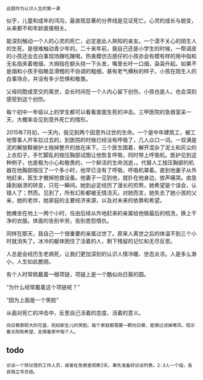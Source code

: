 ```
此题作为认识人生的第一课
```

似乎，儿童和成年的鸿沟，最直观显著的分界线是见证死亡。心灵的成长与蜕变，从来都不和年龄直接相关。

能深刻触动一个人的心灵的死亡，必定是此人熟知的亲友。一个漠不关心的陌生人的生死，是很难触动青少年的。二十来年前，我自己还是小学生的时候，一帮调皮的小孩还会去白事现场蹭吃蹭喝，热衷模仿古惑仔的小孩亦会有模有样的用中指和无名指夹着根烟，大拇指在额头挠一下头发，嘴里长吁一口烟，袅袅升起。如果不是烟和小孩手指略显滑稽的不协调的粗细，甚有老气横秋的样子。小孩在陌生人的白事场合，并没有多少恐惧和敬畏。

父母同胞或至交的离世，会长时间在一个人内心留下创伤，小孩也是人，也会深刻感受到这个创伤。

每个初中一年级以上的学生都可以看看直面生死的冲击。三甲医院的急救室呆一天，大概率会见到意外死亡的情形。

2015年7月初，一天内，我见到两个因意外过世的生命。一个是中年建筑工，被工地管事人开车拉过去的，到医院的时候已经没有呼吸了，几人众口一词。一双满是泥的解放鞋被护士拖掉整齐的放在床下。三个医生围着，解开混杂了泥土和灰尘的上衣扣子，手忙脚乱的按压胸部试图让他恢复呼吸，同时带上呼吸机。医护见到这种例子，也是极为小心和敬畏的，一个鲜活的生命消逝，。代替人工按压胸部的机器在他胸部按压了一个多小时，他早已没有了呼吸，呼吸机罩着。直到他妻子从外地赶来，医生才撤掉抢救设备。他妻子一见到他，就扑在他身边，放声痛哭。由急躁到崩溃的转变，只在一瞬间。她到必定经历了漫长的煎熬，她希望是个误会，认错人了；然而，见到了，所有幻影都被无情浇灭。对她而言，她失去了她小孩的父亲，她的老伴，她家庭的主要经济来源，以及对未来的依靠和希望。

她瘫坐在地上一两个小时，任由后续从外地赶来的亲属给他做最后的梳洗，换上干净的衣服。体面的告别辛劳，告别恩怨情仇。

同样在那天，我自己一个很重要的亲属过世了。原来人离世之后的体温不到三个小时就消失了。冰冷的躯体困住了活着的人，剩下残留的记忆和无尽反思。

人总是会经历生老病死，让我们更加深刻的认识人情冷暖、世态炎凉。人是多么渺小，人生如此脆弱。

有个人时常佩戴着一根项链，项链上是一个酷似向日葵的圆。

“为什么经常戴着这个项链呢？”

“因为上面是一个笑脸”

从面对死亡的冲击中，反思自己活着的态度、活着的意义。

```
向日葵那硕大的花盘，宛如新生儿的笑脸。每个家庭都需要一颗向日葵，能够过滤掉寒风，昭示着太阳和希望，支撑着家中每个人。
```

## todo

```
访谈一个殡仪馆的工作人员，或者在急救室观察2天。事先准备好访谈列表。2-3人一个组，各自独立写总结。
```